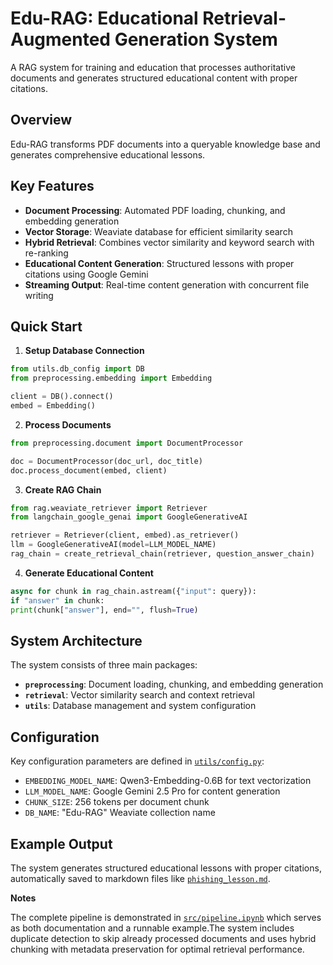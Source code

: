 # Edu-RAG: Educational Retrieval-Augmented Generation System

A RAG system for training and education that processes authoritative documents and generates structured educational content with proper citations.

## Overview

Edu-RAG transforms PDF documents into a queryable knowledge base and generates comprehensive educational lessons.

## Key Features

- **Document Processing**: Automated PDF loading, chunking, and embedding generation
- **Vector Storage**: Weaviate database for efficient similarity search
- **Hybrid Retrieval**: Combines vector similarity and keyword search with re-ranking
- **Educational Content Generation**: Structured lessons with proper citations using Google Gemini
- **Streaming Output**: Real-time content generation with concurrent file writing

## Quick Start

1. **Setup Database Connection**
```python
from utils.db_config import DB
from preprocessing.embedding import Embedding

client = DB().connect()
embed = Embedding()
```

2. **Process Documents**
```python
from preprocessing.document import DocumentProcessor

doc = DocumentProcessor(doc_url, doc_title)
doc.process_document(embed, client)
```

3. **Create RAG Chain**
```python
from rag.weaviate_retriever import Retriever
from langchain_google_genai import GoogleGenerativeAI

retriever = Retriever(client, embed).as_retriever()
llm = GoogleGenerativeAI(model=LLM_MODEL_NAME)
rag_chain = create_retrieval_chain(retriever, question_answer_chain)
```

4. **Generate Educational Content**
```python
async for chunk in rag_chain.astream({"input": query}):
if "answer" in chunk:
print(chunk["answer"], end="", flush=True)
```

## System Architecture

The system consists of three main packages:

- **`preprocessing`**: Document loading, chunking, and embedding generation
- **`retrieval`**: Vector similarity search and context retrieval
- **`utils`**: Database management and system configuration

## Configuration

Key configuration parameters are defined in [`utils/config.py`](https://github.com/yousefmrashad/Edu-RAG/blob/master/src/utils/config.py):

- `EMBEDDING_MODEL_NAME`: Qwen3-Embedding-0.6B for text vectorization
- `LLM_MODEL_NAME`: Google Gemini 2.5 Pro for content generation
- `CHUNK_SIZE`: 256 tokens per document chunk
- `DB_NAME`: "Edu-RAG" Weaviate collection name

## Example Output

The system generates structured educational lessons with proper citations, automatically saved to markdown files like [`phishing_lesson.md`](https://github.com/yousefmrashad/Edu-RAG/blob/master/src/phishing_lesson.md).

**Notes**

The complete pipeline is demonstrated in [`src/pipeline.ipynb`](https://github.com/yousefmrashad/Edu-RAG/blob/master/src/pipeline.ipynb) which serves as both documentation and a runnable example.The system includes duplicate detection to skip already processed documents and uses hybrid chunking with metadata preservation for optimal retrieval performance.
